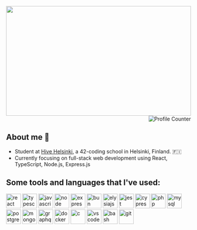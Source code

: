 



<!-- **Hey! 🐥** -->

<img src='https://github.com/reijjo/reijjo/assets/95418273/1721e493-660e-425f-abf1-b96f943ecd4a' width='100%' height='300' />
<div align='right'><img src='https://komarev.com/ghpvc/?username=reijjo' alt='Profile Counter '/> </div>


  
## About me 🐥
* Student at [Hive Helsinki](http://www.hive.fi), a 42-coding school in Helsinki, Finland. 🇫🇮
* Currently focusing on full-stack web development using React, TypeScript, Node.js, Express.js


## Some tools and languages that I've used:
<div align='left'>
  <img src="https://cdn.jsdelivr.net/gh/devicons/devicon/icons/react/react-original-wordmark.svg" alt='react' height='40px' width='40px' title='react'/>
  <img src="https://cdn.jsdelivr.net/gh/devicons/devicon/icons/typescript/typescript-plain.svg" alt="typescript" height="40px" width="40px" title='typescript' />
  <img src="https://cdn.jsdelivr.net/gh/devicons/devicon/icons/javascript/javascript-plain.svg" alt="javascript" height="40px" width="40px" title='javascript' />      
  <img src="https://cdn.jsdelivr.net/gh/devicons/devicon/icons/nodejs/nodejs-original.svg" alt='node' height='40px' width='40px'title='nodejs' />
  <img src="https://cdn.jsdelivr.net/gh/devicons/devicon/icons/express/express-original.svg" alt='expressjs' height='40px' width='40px' title='expressjs' />
  <img src="https://github.com/reijjo/reijjo/assets/95418273/b88cfb04-b2a8-4bc8-8814-a12ea2145c49" alt='bun' height='40px' width='40px' title='bun' />
  <img src="https://github.com/reijjo/reijjo/assets/95418273/3f33979b-2ee9-4c41-9ee5-86f3cb787589" alt='elysiajs' height='40px' width='40px' title='elysiajs' />


  <!-- Test logos -->


  
  <img src="https://cdn.jsdelivr.net/gh/devicons/devicon/icons/jest/jest-plain.svg" alt='jest' height='40px' width='40px' title='jest' />
  <img src="https://avatars2.githubusercontent.com/u/8908513?s=400&v=4" alt='cypress' height='40px' width='40px' title='cypress' />
  <img src="https://cdn.jsdelivr.net/gh/devicons/devicon/icons/php/php-plain.svg" alt='php' height='40px' width='40px' title='php' />

  <!-- Sql logos -->
  
  <img src="https://cdn.jsdelivr.net/gh/devicons/devicon/icons/mysql/mysql-original-wordmark.svg" alt='mysql' height='40px' width='40px' title='mysql' />
  <img src="https://cdn.jsdelivr.net/gh/devicons/devicon/icons/postgresql/postgresql-original-wordmark.svg" alt='postgresql' height='40px' width='40px' title='postgresql' />
  <img src="https://cdn.jsdelivr.net/gh/devicons/devicon/icons/mongodb/mongodb-original-wordmark.svg" alt='mongodb' height='40px' width='40px' title='mongodb' />
  <img src="https://cdn.jsdelivr.net/gh/devicons/devicon/icons/graphql/graphql-plain-wordmark.svg" alt='graphq' height='40px' width='40px' title='graphql' />
  <img src="https://cdn.jsdelivr.net/gh/devicons/devicon/icons/docker/docker-original-wordmark.svg" alt='docker' height='40px' width='40px' title='docker' />
  <img src="https://cdn.jsdelivr.net/gh/devicons/devicon/icons/c/c-original.svg" alt='c' height='40px' width='40px' title='c' />

 <!-- Programs -->
  
  <img src="https://cdn.jsdelivr.net/gh/devicons/devicon/icons/vscode/vscode-original-wordmark.svg" alt="vscode" height="40px" width="40px" title='visual studio code' />
  <img src="https://cdn.jsdelivr.net/gh/devicons/devicon/icons/bash/bash-original.svg" alt='bash' height='40px' width='40px' title='bash' />
  <img src="https://cdn.jsdelivr.net/gh/devicons/devicon/icons/git/git-original-wordmark.svg" alt='git' height='40px' width='40px' title='git' />
  
 </div>


 <!-- [![Anurag's GitHub stats](https://github-readme-stats.vercel.app/api?username=reijjo)](https://github.com/anuraghazra/github-readme-stats) -->
 <!-- [![Top Langs](https://github-readme-stats.vercel.app/api/top-langs/?username=reijjo&layout=compact)](https://github.com/anuraghazra/github-readme-stats) -->
 
 
<!-- ![banner](https://media.giphy.com/media/s73EQWBuDlcas/giphy.gif) -->
<!--  <img src='https://media.giphy.com/media/s73EQWBuDlcas/giphy.gif' width='100%' height='300' /> -->
<!-- ![](https://komarev.com/ghpvc/?username=reijjo)  -->
<!--
**reijjo/reijjo** is a ✨ _special_ ✨ repository because its `README.md` (this file) appears on your GitHub profile.

Here are some ideas to get you started:

- 🔭 I’m currently working on ...
- 🌱 I’m currently learning ...
- 👯 I’m looking to collaborate on ...
- 🤔 I’m looking for help with ...
- 💬 Ask me about ...
- 📫 How to reach me: ...
- 😄 Pronouns: ...
- ⚡ Fun fact: ...
-->
